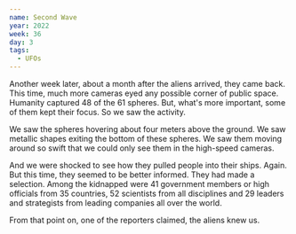 ```yaml
---
name: Second Wave
year: 2022
week: 36
day: 3
tags:
  - UFOs
---
```


Another week later, about a month after the aliens arrived, they came back. This
time, much more cameras eyed any possible corner of public space. Humanity
captured 48 of the 61 spheres. But, what's more important, some of them kept
their focus. So we saw the activity.

We saw the spheres hovering about four meters above the ground. We saw metallic
shapes exiting the bottom of these spheres. We saw them moving around so swift
that we could only see them in the high-speed cameras.

And we were shocked to see how they pulled people into their ships. Again. But
this time, they seemed to be better informed. They had made a selection. Among
the kidnapped were 41 government members or high officials from 35 countries, 52
scientists from all disciplines and 29 leaders and strategists from leading
companies all over the world.

From that point on, one of the reporters claimed, the aliens knew us.
